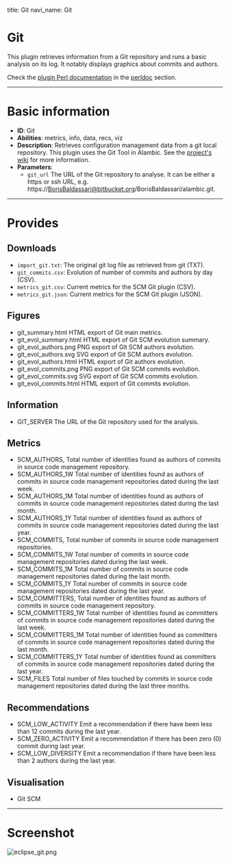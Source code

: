 title: Git
navi_name: Git

# Git

This plugin retrieves information from a Git repository and runs a basic analysis on its log. It notably displays graphics about commits and authors.

Check the [plugin Perl documentation](http://alambic.io/perldoc/Alambic/Plugins/Git.pm.html) in the [perldoc](http://alambic.io/perldoc/index.html) section.

-----

# Basic information

* **ID**: Git
* **Abilities**: metrics, info, data, recs, viz
* **Description**:
  Retrieves configuration management data from a git local repository. This plugin uses the Git Tool in Alambic.
  See the [project's wiki](http://alambic.io/Plugins/Pre/Git.html) for more information.
* **Parameters**:
  * `git_url` The URL of the Git repository to analyse. It can be either a https or ssh URL, e.g. https://BorisBaldassari@bitbucket.org/BorisBaldassari/alambic.git.

-----

# Provides

## Downloads

* `import_git.txt`: The original git log file as retrieved from git (TXT).
* `git_commits.csv`: Evolution of number of commits and authors by day (CSV).
* `metrics_git.csv`: Current metrics for the SCM Git plugin (CSV).
* `metrics_git.json`: Current metrics for the SCM Git plugin (JSON).

## Figures

* git_summary.html
  HTML export of Git main metrics.
* git_evol_summary.html
  HTML export of Git SCM evolution summary.
* git_evol_authors.png
  PNG export of Git SCM authors evolution.
* git_evol_authors.svg
  SVG export of Git SCM authors evolution.
* git_evol_authors.html
  HTML export of Git authors evolution.
* git_evol_commits.png
  PNG export of Git SCM commits evolution.
* git_evol_commits.svg
  SVG export of Git SCM commits evolution.
* git_evol_commits.html
  HTML export of Git commits evolution.

## Information

* GIT_SERVER
  The URL of the Git repository used for the analysis.

## Metrics

* SCM_AUTHORS,
  Total number of identities found as authors of commits in source code management repository.
* SCM_AUTHORS_1W
  Total number of identities found as authors of commits in source code management repositories dated during the last week.
* SCM_AUTHORS_1M
  Total number of identities found as authors of commits in source code management repositories dated during the last month.
* SCM_AUTHORS_1Y
  Total number of identities found as authors of commits in source code management repositories dated during the last year.
* SCM_COMMITS,
  Total number of commits in source code management repositories.
* SCM_COMMITS_1W
  Total number of commits in source code management repositories dated during the last week.
* SCM_COMMITS_1M
  Total number of commits in source code management repositories dated during the last month.
* SCM_COMMITS_1Y
  Total number of commits in source code management repositories dated during the last year.
* SCM_COMMITTERS,
  Total number of identities found as authors of commits in source code management repository.
* SCM_COMMITTERS_1W
  Total number of identities found as committers of commits in source code management repositories dated during the last week.
* SCM_COMMITTERS_1M
  Total number of identities found as committers of commits in source code management repositories dated during the last month.
* SCM_COMMITTERS_1Y
  Total number of identities found as committers of commits in source code management repositories dated during the last year.
* SCM_FILES
  Total number of files touched by commits in source code management repositories dated during the last three months.

## Recommendations

* SCM_LOW_ACTIVITY
  Emit a recommendation if there have been less than 12 commits during the last year.
* SCM_ZERO_ACTIVITY
  Emit a recommendation if there has been zero (0) commit during last year.
* SCM_LOW_DIVERSITY
  Emit a recommendation if there have been less than 2 authors during the last year.

## Visualisation

* Git SCM


-----

# Screenshot

![eclipse_git.png](/images/eclipse_git.png)
